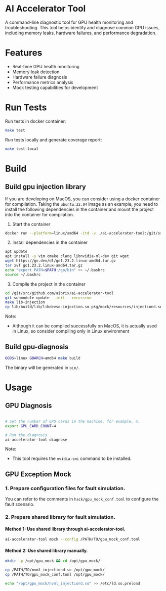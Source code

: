 # AI Accelerator Tool

A command-line diagnostic tool for GPU health monitoring and troubleshooting. This tool helps identify and diagnose common GPU issues, including memory leaks, hardware failures, and performance degradation.

# Features

- Real-time GPU health monitoring
- Memory leak detection
- Hardware failure diagnosis
- Performance metrics analysis
- Mock testing capabilities for development

# Run Tests

Run tests in docker container:
```bash
make test
```

Run tests locally and generate coverage report:

```bash
make test-local
```

# Build

## Build gpu injection library

If you are developing on MacOS, you can consider using a docker container for compilation. 
Taking the `ubuntu:22.04` image as an example, you need to install the following dependencies in the container and mount the project into the container for compilation.

1. Start the container

```bash
docker run --platform=linux/amd64 -itd -v ./ai-accelerator-tool:/git/src/github.com/aibrix/ai-accelerator-tool/ ubuntu:22.04
```

2. Install dependencies in the container

```bash
apt update
apt install -y vim cmake clang libnvidia-ml-dev git wget
wget https://go.dev/dl/go1.23.2.linux-amd64.tar.gz
tar xvf go1.23.2.linux-amd64.tar.gz
echo "export PATH=$PATH:/go/bin" >> ~/.bashrc
source ~/.bashrc
```

3. Compile the project in the container

```bash
cd /git/src/github.com/aibrix/ai-accelerator-tool
git submodule update --init --recursive
make lib-injection
cp lib/build/lib/libdevso-injection.so pkg/mock/resources/injectiond.so
```

Note:
- Although it can be compiled successfully on MacOS, it is actually used in Linux, so consider compiling only in Linux environment

## Build gpu-diagnosis

```bash
GOOS=linux GOARCH=amd64 make build
```

The binary will be generated in `bin/`.

# Usage

## GPU Diagnosis

```bash

# Set the number of GPU cards in the machine, for example, 4.
export GPU_CARD_COUNT=4

# Run the diagnosis.
ai-accelerator-tool diagnose
```

Note:
- This tool requires the `nvidia-smi` command to be installed.

## GPU Exception Mock

### 1. Prepare configuration files for fault simulation.

You can refer to the comments in `hack/gpu_mock_conf.toml` to configure the fault scenario.

### 2. Prepare shared library for fault simulation.

#### Method 1: Use shared library through ai-accelerator-tool.

```bash
ai-accelerator-tool mock --config /PATH/TO/gpu_mock_conf.toml
```

#### Method 2: Use shared library manually.

```bash
mkdir -p /opt/gpu_mock && cd /opt/gpu_mock/

cp /PATH/TO/nvml_injectiond.so /opt/gpu_mock/
cp /PATH/TO/gpu_mock_conf.toml /opt/gpu_mock/

echo "/opt/gpu_mock/nvml_injectiond.so" >> /etc/ld.so.preload
```
